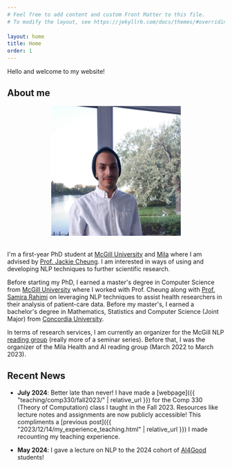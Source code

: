 ```yaml
---
# Feel free to add content and custom Front Matter to this file.
# To modify the layout, see https://jekyllrb.com/docs/themes/#overriding-theme-defaults

layout: home
title: Home
order: 1
---
```


Hello and welcome to my website! 

## About me

<!-- <div style="overflow:auto;text-align:center;">
</div> -->

<div style="text-align: center;">
    <img style="max-width:300px; height:auto;"  src="cspino.png"/>
</div>

<br>

I'm a first-year PhD student at [McGill University](https://www.cs.mcgill.ca/) and [Mila](https://mila.quebec/en/) where I am advised by [Prof. Jackie Cheung](https://www.cs.mcgill.ca/~jcheung/index.html). I am interested in ways of using and developing NLP techniques to further scientific research.

Before starting my PhD, I earned a master's degree in Computer Science from [McGill University](https://www.cs.mcgill.ca/) where I worked with Prof. Cheung along with [Prof. Samira Rahimi](https://rahimislab.ca/) on leveraging NLP techniques to assist health researchers in their analysis of patient-care data. Before my master's, I earned a bachelor's degree in Mathematics, Statistics and Computer Science (Joint Major) from [Concordia University](https://www.concordia.ca/).

In terms of research services, I am currently an organizer for the McGill NLP [reading group](https://mcgill-nlp.github.io/reading-group/) (really more of a seminar series). Before that, I was the organizer of the Mila Health and AI reading group (March 2022 to March 2023).


## Recent News

- **July 2024**: Better late than never! I have made a [webpage]({{ "teaching/comp330/fall2023/" | relative_url }}) for the Comp 330 (Theory of Computation) class I taught in the Fall 2023. Resources like lecture notes and assignments are now publicly accessible! This compliments a [previous post]({{ "2023/12/14/my_experience_teaching.html" | relative_url }}) I made recounting my teaching experience.

- **May 2024**: I gave a lecture on NLP to the 2024 cohort of [AI4Good](https://www.ai4goodlab.com/) students!



